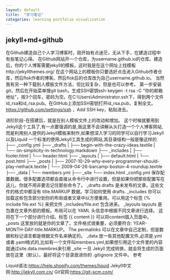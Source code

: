 ```yaml
---
layout: default
title:  "学习笔记"
categories: learning portfolio visualization
---
```

## jekyll+md+github
在Github建造自己个人学习博客时，刚开始有点迷茫，无从下手，在建造过程中有些笔记心得。
在Github网站开一个仓库，为username.github.io的仓库。建造后，你的个人博客需要jekyll的模板，这时我是在这个网址上找模板http://jekyllthemes.org/
在这个网站上的模板你只要选好点击进入Github作者仓库，然后flok作者的博客。然后flok后的仓库改为自己username.github.io。
当然我有另一种下载别人模板文件方法，但比较复杂，但是也可以参考。
第一步安装git，然后在开始菜单搜git bash。生成SSH密钥ssh-keygen -t rsa -C "你的邮箱地址"，按3个回车，密码为空。在C:\Users\Administrator.ssh下，得到两个文件id_rsa和id_rsa.pub。在GitHub上添加SSH密钥打开id_rsa.pub，复制全文。https://github.com/settings/ssh ，Add SSH key，粘贴进去。

进阶阶段-在搭建后，就是在别人模板文件上的改动和增加。
这个时候就要用到Jekyll这个工具了,有一点要强调的是,我这里不会讲解从头打造一个个人博客网站,而是利用别人提供的Jekyll模板来制作,如果想深入学习的同学可以自行学习Jekyll以及Liquid
一个标准的使用Jekyll工具生成的网站,其目录结构一般是像这样的
├── _config.yml
├── _drafts
|   ├── begin-with-the-crazy-ideas.textile
|   └── on-simplicity-in-technology.markdown
├── _includes
|   ├── footer.html
|   └── header.html
├── _layouts
|   ├── default.html
|   └── post.html
├── _posts
|   ├── 2007-10-29-why-every-programmer-should-play-nethack.textile
|   └── 2009-04-26-barcamp-boston-4-roundup.textile
├── _data
|   └── members.yml
├── _site
└── index.html
_config.yml	保存配置数据。很多配置选项都会直接从命令行中进行设置，但是如果你把那些配置写在这儿，你就不用非要去记住那些命令了。
_drafts	drafts 是未发布的文章。这些文件的格式中都没有 title.MARKUP 数据。学习如何使用 drafts.
_includes	你可以加载这些包含部分到你的布局或者文章中以方便重用。可以用这个标签 {% include file.ext %} 来把文件 _includes/file.ext 包含进来。
_layouts	layouts 是包裹在文章外部的模板。布局可以在 YAML 头信息中根据不同文章进行选择。 这将在下一个部分进行介绍。标签 {{ content }} 可以将content插入页面中。
_posts	这里放的就是你的文章了。文件格式很重要，必须要符合: YEAR-MONTH-DAY-title.MARKUP。 The permalinks 可以在文章中自己定制，但是数据和标记语言都是根据文件名来确定的。
_data	放一些其他配置文件,必须是.yml或者.yaml格式的,比如有一个文件叫members.yml,如果想引用这个文件里的内容就通过site.data.membres来引用
_site	一旦 Jekyll 完成转换，就会将生成的页面放在这里（默认）。最好将这个目录放进你的 .gitignore 文件中。
参考

Liquid语法:https://help.shopify.com/themes/liquid 
Jekyll中文网:http://jekyll.com.cn/ 
Git官网:https://git-scm.com/

